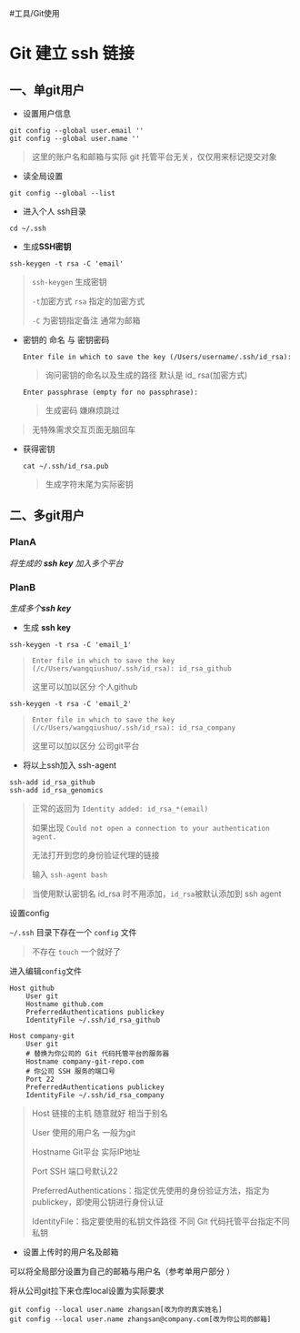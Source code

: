 #工具/Git使用
# Git 建立 ssh 链接

## 一、单git用户

- 设置用户信息

```
git config --global user.email ''
git config --global user.name ''
```

> 这里的账户名和邮箱与实际 git 托管平台无关，仅仅用来标记提交对象

- 读全局设置

```
git config --global --list
```

- 进入个人 ssh目录

```
cd ~/.ssh
```

- 生成**SSH密钥**

```
ssh-keygen -t rsa -C 'email'
```

>   `ssh-keygen` 生成密钥 
>
> `-t`加密方式    `rsa` 指定的加密方式
>
> `-C` 为密钥指定备注 通常为邮箱

* 密钥的 命名 与 密钥密码

  ```
  Enter file in which to save the key (/Users/username/.ssh/id_rsa):
  ```

  > 询问密钥的命名以及生成的路径 默认是 id_ rsa(加密方式)

  ```
  Enter passphrase (empty for no passphrase):
  ```

  > 生成密码 嫌麻烦跳过

> 无特殊需求交互页面无脑回车 

* 获得密钥

  ```
  cat ~/.ssh/id_rsa.pub
  ```

  > 生成字符末尾为实际密钥

## 二、多git用户

### PlanA

*将生成的 **ssh key** 加入多个平台*

### PlanB  

_生成多个**ssh key**_

* 生成 **ssh key**

```
ssh-keygen -t rsa -C 'email_1'
```

> ```
> Enter file in which to save the key (/c/Users/wangqiushuo/.ssh/id_rsa): id_rsa_github
> ```
>
> 这里可以加以区分 个人github

```
ssh-keygen -t rsa -C 'email_2'
```

> ```
> Enter file in which to save the key (/c/Users/wangqiushuo/.ssh/id_rsa): id_rsa_company
> ```
>
> 这里可以加以区分  公司git平台

* 将以上ssh加入 ssh-agent

```
ssh-add id_rsa_github
ssh-add id_rsa_genomics
```

> 正常的返回为 `Identity added: id_rsa_*(email)`
>
> 如果出现 `Could not open a connection to your authentication agent.`
>
> 无法打开到您的身份验证代理的链接
>
> 输入 `ssh-agent bash`

> 当使用默认密钥名 id_rsa 时不用添加，`id_rsa`被默认添加到 ssh agent

设置config

`~/.ssh` 目录下存在一个 `config` 文件 

> 不存在 `touch` 一个就好了

进入编辑`config`文件

```
Host github
    User git
    Hostname github.com
    PreferredAuthentications publickey
    IdentityFile ~/.ssh/id_rsa_github

Host company-git
    User git
    # 替换为你公司的 Git 代码托管平台的服务器
    Hostname company-git-repo.com
    # 你公司 SSH 服务的端口号
    Port 22
    PreferredAuthentications publickey
    IdentityFile ~/.ssh/id_rsa_company
```

>Host 链接的主机 随意就好 相当于别名
>
>User 使用的用户名 一般为git
>
>Hostname Git平台 实际IP地址
>
>Port SSH 端口号默认22
>
>PreferredAuthentications：指定优先使用的身份验证方法，指定为publickey，即使用公钥进行身份认证
>
>IdentityFile：指定要使用的私钥文件路径 不同 Git 代码托管平台指定不同私钥

* 设置上传时的用户名及邮箱

可以将全局部分设置为自己的邮箱与用户名（参考单用户部分 ）

将从公司git拉下来仓库local设置为实际要求

```
git config --local user.name zhangsan[改为你的真实姓名]
git config --local user.name zhangsan@company.com[改为你公司的邮箱]
```



